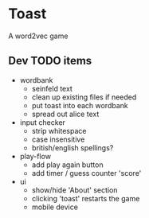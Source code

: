 # Toast
A word2vec game

## Dev TODO items

-   wordbank
    -   seinfeld text
    -   clean up existing files if needed
    -   put toast into each wordbank
    -   spread out alice text
-   input checker
    -   strip whitespace
    -   case insensitive
    -   british/english spellings?
-   play-flow
    -   add play again button
    -   add timer / guess counter 'score'
-   ui
    -   show/hide 'About' section
    -   clicking 'toast' restarts the game
    -   mobile device